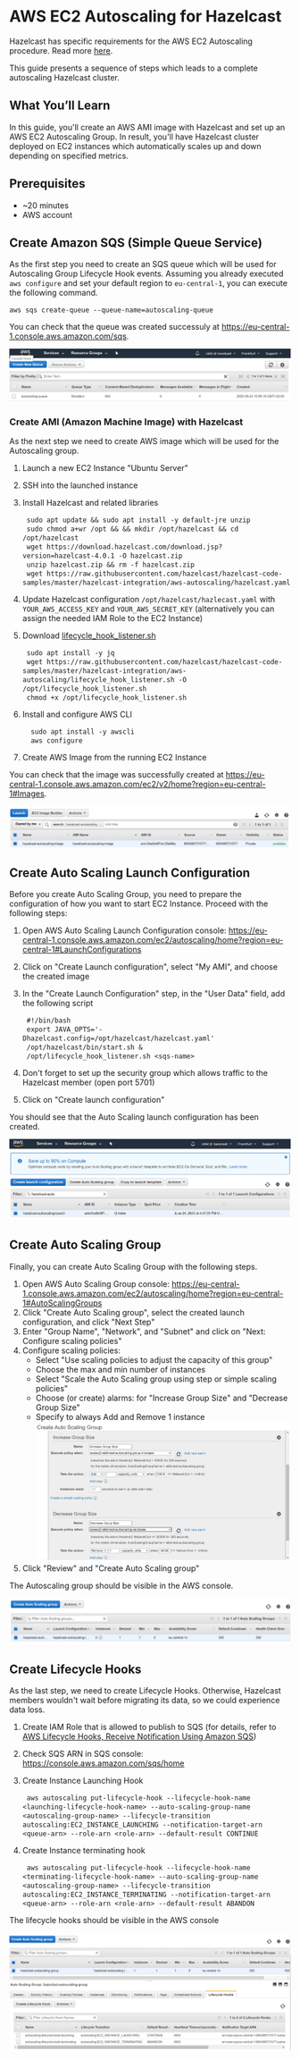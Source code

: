 # AWS EC2 Autoscaling for Hazelcast

Hazelcast has specific requirements for the AWS EC2 Autoscaling procedure. Read more [here](https://github.com/hazelcast/hazelcast-aws#autoscaling). 

This guide presents a sequence of steps which leads to a complete autoscaling Hazelcast cluster.

## What You’ll Learn

In this guide, you'll create an AWS AMI image with Hazelcast and set up an AWS EC2 Autoscaling Group. In result, you'll have Hazelcast cluster deployed on EC2 instances which automatically scales up and down depending on specified metrics.

## Prerequisites

- ~20 minutes
- AWS account

## Create Amazon SQS (Simple Queue Service)

As the first step you need to create an SQS queue which will be used for Autoscaling Group Lifecycle Hook events. Assuming you already executed `aws configure` and set your default region to `eu-central-1`, you can execute the following command.

    aws sqs create-queue --queue-name=autoscaling-queue

You can check that the queue was created successuly at https://eu-central-1.console.aws.amazon.com/sqs.

![AWS SQS](markdown/images/aws_sqs.png)

### Create AMI (Amazon Machine Image) with Hazelcast

As the next step we need to create AWS image which will be used for the Autoscaling group.

1. Launch a new EC2 Instance "Ubuntu Server"
2. SSH into the launched instance
3. Install Hazelcast and related libraries

        sudo apt update && sudo apt install -y default-jre unzip
        sudo chmod a+wr /opt && && mkdir /opt/hazelcast && cd /opt/hazelcast
        wget https://download.hazelcast.com/download.jsp?version=hazelcast-4.0.1 -O hazelcast.zip
        unzip hazelcast.zip && rm -f hazelcast.zip
        wget https://raw.githubusercontent.com/hazelcast/hazelcast-code-samples/master/hazelcast-integration/aws-autoscaling/hazelcast.yaml
    
4. Update Hazelcast configuration `/opt/hazelcast/hazlecast.yaml` with `YOUR_AWS_ACCESS_KEY` and `YOUR_AWS_SECRET_KEY` (alternatively you can assign the needed IAM Role to the EC2 Instance)
5. Download [lifecycle_hook_listener.sh](lifecycle_hook_listener.sh)

        sudo apt install -y jq
        wget https://raw.githubusercontent.com/hazelcast/hazelcast-code-samples/master/hazelcast-integration/aws-autoscaling/lifecycle_hook_listener.sh -O /opt/lifecycle_hook_listener.sh 
        chmod +x /opt/lifecycle_hook_listener.sh
6. Install and configure AWS CLI

         sudo apt install -y awscli
         aws configure
7. Create AWS Image from the running EC2 Instance

You can check that the image was successfully created at https://eu-central-1.console.aws.amazon.com/ec2/v2/home?region=eu-central-1#Images.

![AWS Images](markdown/images/aws_images.png)

## Create Auto Scaling Launch Configuration

Before you create Auto Scaling Group, you need to prepare the configuration of how you want to start EC2 Instance. Proceed with the following steps:
1. Open AWS Auto Scaling Launch Configuration console: https://eu-central-1.console.aws.amazon.com/ec2/autoscaling/home?region=eu-central-1#LaunchConfigurations
2. Click on "Create Launch configuration", select "My AMI", and choose the created image
3. In the "Create Launch Configuration" step, in the "User Data" field, add the following script

        #!/bin/bash
        export JAVA_OPTS='-Dhazelcast.config=/opt/hazelcast/hazelcast.yaml'
        /opt/hazelcast/bin/start.sh &
        /opt/lifecycle_hook_listener.sh <sqs-name>
4. Don't forget to set up the security group which allows traffic to the Hazelcast member (open port 5701)
5. Click on "Create launch configuration"

You should see that the Auto Scaling launch configuration has been created.

![Create Launch Configuration](markdown/images/create_launch_configuration.png)


## Create Auto Scaling Group

Finally, you can create Auto Scaling Group with the following steps.

1. Open AWS Auto Scaling Group console: https://eu-central-1.console.aws.amazon.com/ec2/autoscaling/home?region=eu-central-1#AutoScalingGroups
2. Click "Create Auto Scaling group", select the created launch configuration, and click "Next Step"
3. Enter "Group Name", "Network", and "Subnet" and click on "Next: Configure scaling policies"
4. Configure scaling policies:
   * Select "Use scaling policies to adjust the capacity of this group"
   * Choose the max and min number of instances
   * Select "Scale the Auto Scaling group using step or simple scaling policies"
   * Choose (or create) alarms: for "Increase Group Size" and "Decrease Group Size"
   * Specify to always Add and Remove 1 instance
   ![Create Scaling Policy](markdown/images/create_scaling_policy.png)
5. Click "Review" and "Create Auto Scaling group"

The Autoscaling group should be visible in the AWS console.

![Autoscaling Group](markdown/images/autoscaling_group.png)

## Create Lifecycle Hooks

As the last step, we need to create Lifecycle Hooks. Otherwise, Hazelcast members wouldn't wait before migrating its data, so we could experience data loss.

1. Create IAM Role that is allowed to publish to SQS (for details, refer to [AWS Lifecycle Hooks, Receive Notification Using Amazon SQS](https://docs.aws.amazon.com/autoscaling/ec2/userguide/configuring-lifecycle-hook-notifications.html#sqs-notifications))
2. Check SQS ARN in SQS console: https://console.aws.amazon.com/sqs/home
3. Create Instance Launching Hook

        aws autoscaling put-lifecycle-hook --lifecycle-hook-name <launching-lifecycle-hook-name> --auto-scaling-group-name <autoscaling-group-name> --lifecycle-transition autoscaling:EC2_INSTANCE_LAUNCHING --notification-target-arn <queue-arn> --role-arn <role-arn> --default-result CONTINUE
        
4. Create Instance terminating hook

        aws autoscaling put-lifecycle-hook --lifecycle-hook-name <terminating-lifecycle-hook-name> --auto-scaling-group-name <autoscaling-group-name> --lifecycle-transition autoscaling:EC2_INSTANCE_TERMINATING --notification-target-arn <queue-arn> --role-arn <role-arn> --default-result ABANDON
        
The lifecycle hooks should be visible in the AWS console

![Lifecycle Hooks](markdown/images/lifecycle_hooks.png)
